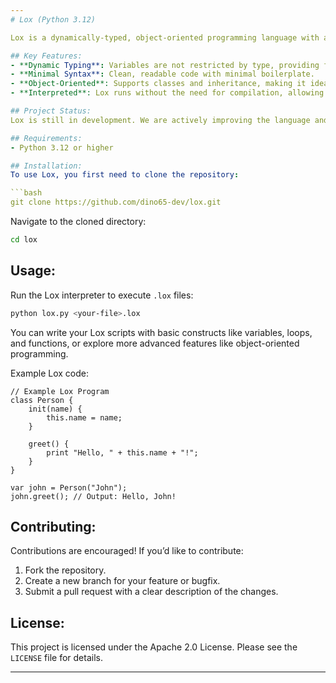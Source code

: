 ```yaml
---
# Lox (Python 3.12)

Lox is a dynamically-typed, object-oriented programming language with a focus on simplicity and flexibility. Designed to be lightweight and easy to use, Lox is perfect for developers who want to experiment with scripting or dive into language design concepts. It runs on Python 3.12 and is currently under active development.

## Key Features:
- **Dynamic Typing**: Variables are not restricted by type, providing flexibility in coding.
- **Minimal Syntax**: Clean, readable code with minimal boilerplate.
- **Object-Oriented**: Supports classes and inheritance, making it ideal for modular programming.
- **Interpreted**: Lox runs without the need for compilation, allowing for rapid testing and debugging.

## Project Status:
Lox is still in development. We are actively improving the language and its interpreter. Feedback, issues, and contributions are welcome!

## Requirements:
- Python 3.12 or higher

## Installation:
To use Lox, you first need to clone the repository:

```bash
git clone https://github.com/dino65-dev/lox.git
```

Navigate to the cloned directory:

```bash
cd lox
```

## Usage:
Run the Lox interpreter to execute `.lox` files:

```bash
python lox.py <your-file>.lox
```

You can write your Lox scripts with basic constructs like variables, loops, and functions, or explore more advanced features like object-oriented programming.

Example Lox code:

```lox
// Example Lox Program
class Person {
    init(name) {
        this.name = name;
    }
    
    greet() {
        print "Hello, " + this.name + "!";
    }
}

var john = Person("John");
john.greet(); // Output: Hello, John!
```

## Contributing:
Contributions are encouraged! If you’d like to contribute:
1. Fork the repository.
2. Create a new branch for your feature or bugfix.
3. Submit a pull request with a clear description of the changes.

## License:
This project is licensed under the Apache 2.0 License. Please see the `LICENSE` file for details.

---
```

